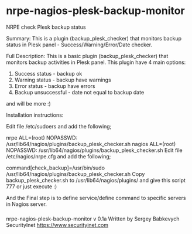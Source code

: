 # nrpe-nagios-plesk-backup-monitor
NRPE check Plesk backup status

Summary:
This is a plugin (backup_plesk_checker) that monitors backup status in Plesk panel - Success/Warning/Error/Date checker.


Full Description:
This is a basic plugin (backup_plesk_checker) that monitors backup activities in Plesk panel.
This plugin have 4 main options:
1) Success status - backup ok
2) Warning status - backup have warnings
3) Error status - backup have errors
4) Backup unsuccessful - date not equal to backup date


and will be more :) 



Installation instructions:

Edit file /etc/sudoers and add the following;

nrpe ALL=(root) NOPASSWD: /usr/lib64/nagios/plugins/backup_plesk_checker.sh
nagios ALL=(root) NOPASSWD: /usr/lib64/nagios/plugins/backup_plesk_checker.sh
Edit file /etc/nagios/nrpe.cfg and add the following;

command[check_backup]=/usr/bin/sudo /usr/lib64/nagios/plugins/backup_plesk_checker.sh
Copy backup_plesk_checker.sh to /usr/lib64/nagios/plugins/ and give this script 777 or just execute :)

And the Final step is to define service/define command to specific servers in Nagios server.

###

nrpe-nagios-plesk-backup-monitor v 0.1a 
Written by Sergey Babkevych SecurityInet https://www.securityinet.com
